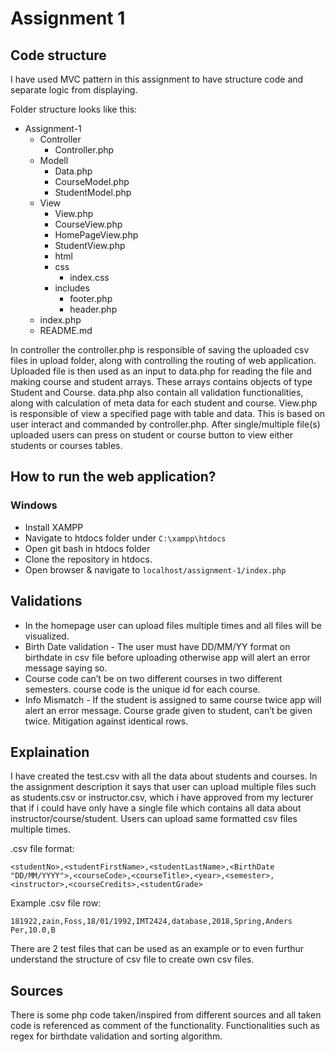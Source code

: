 ﻿# Assignment 1

## Code structure 
I have used MVC pattern in this assignment to have structure code and separate logic from displaying. 

Folder structure looks like this: 

- Assignment-1
    - Controller
        - Controller.php
    - Modell
        - Data.php
        - CourseModel.php
        - StudentModel.php
    - View
        - View.php
        - CourseView.php
        - HomePageView.php
        - StudentView.php
        - html
        - css
            - index.css
        - includes
            - footer.php
            - header.php
	- index.php
	- README.md

In controller the controller.php is responsible of saving the uploaded csv files in upload folder, along with controlling the routing of web application. 
Uploaded file is then used as an input to data.php for reading the file and making course and student arrays. 
These arrays contains objects of type Student and Course.
data.php also contain all validation functionalities, along with calculation of meta data for each student and course.
View.php is responsible of view a specified page with table and data. This is based on user interact and commanded by controller.php.
After single/multiple file(s) uploaded users     can press on student or course button to         view either students or courses tables.

## How to run the web application?
### Windows
- Install XAMPP
- Navigate to htdocs folder under ``` C:\xampp\htdocs ```
- Open git bash in htdocs folder
- Clone the repository in htdocs.
- Open browser & navigate to ``` localhost/assignment-1/index.php ```

## Validations
- In the homepage user can upload files multiple times and all files will be visualized.
- Birth Date validation - The user must have DD/MM/YY format on birthdate in csv file before uploading otherwise app will alert an error message saying so. 
- Course code can’t be on two different courses in two different semesters. course code is  the unique id for each course. 
- Info Mismatch - If the student is assigned to same course twice app will alert an error message. Course grade given to student, can’t be given twice. Mitigation against identical rows.

## Explaination
I have created the test.csv with all the data about students and courses. 
In the assignment description it says that user can upload multiple files such as students.csv or instructor.csv, 
which i have approved from my lecturer that if i could have only have a single file which contains all data about instructor/course/student. 
Users can upload same formatted csv files multiple times. 

.csv file format:
```
<studentNo>,<studentFirstName>,<studentLastName>,<BirthDate "DD/MM/YYYY">,<courseCode>,<courseTitle>,<year>,<semester>,<instructor>,<courseCredits>,<studentGrade> 
``` 
Example .csv file row:
```
181922,zain,Foss,18/01/1992,IMT2424,database,2018,Spring,Anders Per,10.0,B
```

There are 2 test files that can be used as an example or to even furthur understand the structure of csv file to create own csv files.

## Sources
There is some php code taken/inspired from different sources and all taken code is referenced as comment of the functionality. 
Functionalities such as regex for birthdate validation and sorting algorithm.
